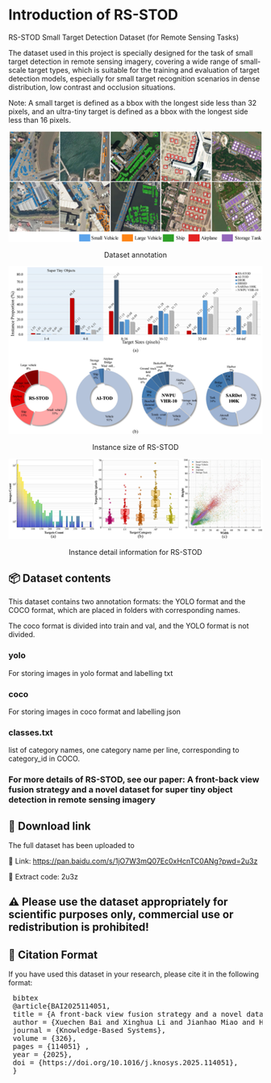 # Introduction of RS-STOD

RS-STOD Small Target Detection Dataset (for Remote Sensing Tasks) 

The dataset used in this project is specially designed for the task of small target detection in remote sensing imagery, covering a wide range of small-scale target types, which is suitable for the training and evaluation of target detection models, especially for small target recognition scenarios in dense distribution, low contrast and occlusion situations.

Note: A small target is defined as a bbox with the longest side less than 32 pixels, and an ultra-tiny target is defined as a bbox with the longest side less than 16 pixels.

![image](https://github.com/lixinghua5540/FBVF-YOLO/blob/master/RS-STOD/images/Dataset_images.jpg)
<p align="center">Dataset annotation<p>

![image](https://github.com/lixinghua5540/FBVF-YOLO/blob/master/RS-STOD/images/Percentage%20of%20each%20category.jpg)
<p align="center">Instance size of RS-STOD<p>

![image](https://github.com/lixinghua5540/FBVF-YOLO/blob/master/RS-STOD/images/RS-STOD%20labelling%20details.jpg)
<p align="center">Instance detail information for RS-STOD<p>


## 📦 Dataset contents 

This dataset contains two annotation formats: the YOLO format and the COCO format, which are placed in folders with corresponding names.

The coco format is divided into train and val, and the YOLO format is not divided.

### yolo

For storing images in yolo format and labelling txt

### coco

For storing images in coco format and labelling json

### classes.txt

list of category names, one category name per line, corresponding to category_id in COCO.

### For more details of RS-STOD, see our paper: A front-back view fusion strategy and a novel dataset for super tiny object detection in remote sensing imagery

## 🔗 Download link 

The full dataset has been uploaded to 

📎 Link: https://pan.baidu.com/s/1jO7W3mQ07Ec0xHcnTC0ANg?pwd=2u3z 

🔑 Extract code: 2u3z 

## ⚠️ Please use the dataset appropriately for scientific purposes only, commercial use or redistribution is prohibited!


## 📄 Citation Format 

If you have used this dataset in your research, please cite it in the following format:

<pre> bibtex 
 @article{BAI2025114051, 
 title = {A front-back view fusion strategy and a novel dataset for super tiny object detection in remote sensing imagery}, 
 author = {Xuechen Bai and Xinghua Li and Jianhao Miao and Huanfeng Shen}, 
 journal = {Knowledge-Based Systems}, 
 volume = {326}, 
 pages = {114051} , 
 year = {2025}, 
 doi = {https://doi.org/10.1016/j.knosys.2025.114051}, 
 } </pre>
 
